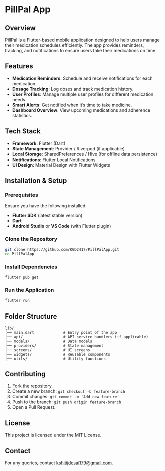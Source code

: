 # PillPal App

## Overview
PillPal is a Flutter-based mobile application designed to help users manage their medication schedules efficiently. The app provides reminders, tracking, and notifications to ensure users take their medications on time.

## Features
- **Medication Reminders**: Schedule and receive notifications for each medication.
- **Dosage Tracking**: Log doses and track medication history.
- **User Profiles**: Manage multiple user profiles for different medication needs.
- **Smart Alerts**: Get notified when it’s time to take medicine.
- **Dashboard Overview**: View upcoming medications and adherence statistics.

## Tech Stack
- **Framework**: Flutter (Dart)
- **State Management**: Provider / Riverpod (if applicable)
- **Local Storage**: SharedPreferences / Hive (for offline data persistence)
- **Notifications**: Flutter Local Notifications
- **UI Design**: Material Design with Flutter Widgets

## Installation & Setup
### Prerequisites
Ensure you have the following installed:
- **Flutter SDK** (latest stable version)
- **Dart**
- **Android Studio** or **VS Code** (with Flutter plugin)

### Clone the Repository
```sh
git clone https://github.com/KGD2417/PillPalApp.git
cd PillPalApp
```

### Install Dependencies
```sh
flutter pub get
```

### Run the Application
```sh
flutter run
```

## Folder Structure
```
lib/
│── main.dart             # Entry point of the app
│── api/                  # API service handlers (if applicable)
│── models/               # Data models
│── providers/            # State management
│── screens/              # UI screens
│── widgets/              # Reusable components
│── utils/                # Utility functions
```

## Contributing
1. Fork the repository.
2. Create a new branch: `git checkout -b feature-branch`
3. Commit changes: `git commit -m 'Add new feature'`
4. Push to the branch: `git push origin feature-branch`
5. Open a Pull Request.

## License
This project is licensed under the MIT License.

## Contact
For any queries, contact kshitijdesai179@gmail.com.

